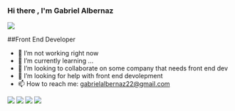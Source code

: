 ### Hi there , I'm Gabriel Albernaz
<span><img src="https://img.icons8.com/cute-clipart/2x/usa.png"></span>

##Front End Developer


- 🔭 I’m not working right now
- 🌱 I’m currently learning ...
- 👯 I’m looking to collaborate on some company that needs front end dev
- 🤔 I’m looking for help with front end devolepment
- 📫 How to reach me: gabrielalbernaz22@gmail.com


<span><img src="https://img.icons8.com/color/2x/javascript-logo-1.png"></span>
<span><img src="https://img.icons8.com/color/2x/css3.png"></span>
<span><img src="https://img.icons8.com/color/2x/javascript.png"></span>
<span><img src="https://img.icons8.com/color/2x/bootstrap.png"></span>



